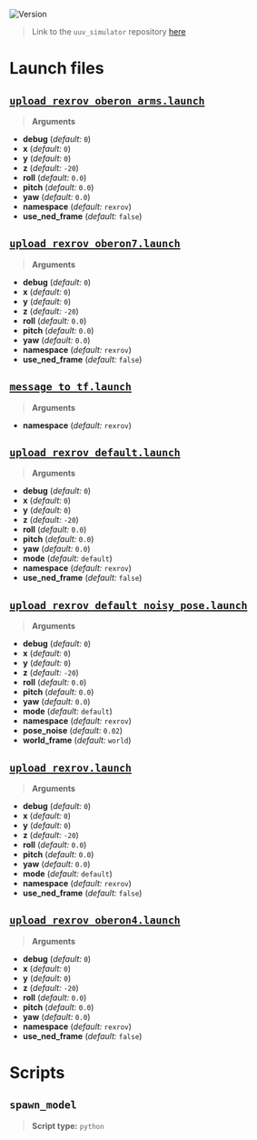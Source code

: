 ![Version](https://img.shields.io/badge/version-0.6.11-brightgreen.svg)

> Link to the `uuv_simulator` repository [here](https://github.com/uuvsimulator/uuv_simulator)

# Launch files

## [`upload_rexrov_oberon_arms.launch`](https://github.com/uuvsimulator/uuv_simulator/tree/master/uuv_descriptions/launch/upload_rexrov_oberon_arms.launch)

> **Arguments**

* **debug** (*default:* `0`)
* **x** (*default:* `0`)
* **y** (*default:* `0`)
* **z** (*default:* `-20`)
* **roll** (*default:* `0.0`)
* **pitch** (*default:* `0.0`)
* **yaw** (*default:* `0.0`)
* **namespace** (*default:* `rexrov`)
* **use_ned_frame** (*default:* `false`)

## [`upload_rexrov_oberon7.launch`](https://github.com/uuvsimulator/uuv_simulator/tree/master/uuv_descriptions/launch/upload_rexrov_oberon7.launch)

> **Arguments**

* **debug** (*default:* `0`)
* **x** (*default:* `0`)
* **y** (*default:* `0`)
* **z** (*default:* `-20`)
* **roll** (*default:* `0.0`)
* **pitch** (*default:* `0.0`)
* **yaw** (*default:* `0.0`)
* **namespace** (*default:* `rexrov`)
* **use_ned_frame** (*default:* `false`)

## [`message_to_tf.launch`](https://github.com/uuvsimulator/uuv_simulator/tree/master/uuv_descriptions/launch/message_to_tf.launch)

> **Arguments**

* **namespace** (*default:* `rexrov`)

## [`upload_rexrov_default.launch`](https://github.com/uuvsimulator/uuv_simulator/tree/master/uuv_descriptions/launch/upload_rexrov_default.launch)

> **Arguments**

* **debug** (*default:* `0`)
* **x** (*default:* `0`)
* **y** (*default:* `0`)
* **z** (*default:* `-20`)
* **roll** (*default:* `0.0`)
* **pitch** (*default:* `0.0`)
* **yaw** (*default:* `0.0`)
* **mode** (*default:* `default`)
* **namespace** (*default:* `rexrov`)
* **use_ned_frame** (*default:* `false`)

## [`upload_rexrov_default_noisy_pose.launch`](https://github.com/uuvsimulator/uuv_simulator/tree/master/uuv_descriptions/launch/upload_rexrov_default_noisy_pose.launch)

> **Arguments**

* **debug** (*default:* `0`)
* **x** (*default:* `0`)
* **y** (*default:* `0`)
* **z** (*default:* `-20`)
* **roll** (*default:* `0.0`)
* **pitch** (*default:* `0.0`)
* **yaw** (*default:* `0.0`)
* **mode** (*default:* `default`)
* **namespace** (*default:* `rexrov`)
* **pose_noise** (*default:* `0.02`)
* **world_frame** (*default:* `world`)

## [`upload_rexrov.launch`](https://github.com/uuvsimulator/uuv_simulator/tree/master/uuv_descriptions/launch/upload_rexrov.launch)

> **Arguments**

* **debug** (*default:* `0`)
* **x** (*default:* `0`)
* **y** (*default:* `0`)
* **z** (*default:* `-20`)
* **roll** (*default:* `0.0`)
* **pitch** (*default:* `0.0`)
* **yaw** (*default:* `0.0`)
* **mode** (*default:* `default`)
* **namespace** (*default:* `rexrov`)
* **use_ned_frame** (*default:* `false`)

## [`upload_rexrov_oberon4.launch`](https://github.com/uuvsimulator/uuv_simulator/tree/master/uuv_descriptions/launch/upload_rexrov_oberon4.launch)

> **Arguments**

* **debug** (*default:* `0`)
* **x** (*default:* `0`)
* **y** (*default:* `0`)
* **z** (*default:* `-20`)
* **roll** (*default:* `0.0`)
* **pitch** (*default:* `0.0`)
* **yaw** (*default:* `0.0`)
* **namespace** (*default:* `rexrov`)
* **use_ned_frame** (*default:* `false`)

# Scripts

## `spawn_model`

> **Script type:** `python`

